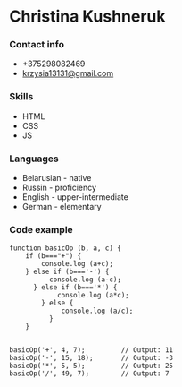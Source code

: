 Christina Kushneruk
======
### Contact info
- +375298082469
- krzysia13131@gmail.com
### Skills
- HTML
- CSS
- JS
### Languages
- Belarusian - native
- Russin - proficiency
- English - upper-intermediate
- German - elementary
### Code example
```
function basicOp (b, a, c) {
    if (b==="+") {
        console.log (a+c);
    } else if (b==='-') {
          console.log (a-c);
      } else if (b==='*') {
            console.log (a*c);
        } else {
             console.log (a/c);
          } 
    }


basicOp('+', 4, 7);         // Output: 11
basicOp('-', 15, 18);       // Output: -3
basicOp('*', 5, 5);         // Output: 25
basicOp('/', 49, 7);        // Output: 7
```